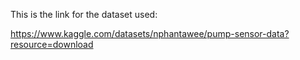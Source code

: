 This is the link for the dataset used:

https://www.kaggle.com/datasets/nphantawee/pump-sensor-data?resource=download
